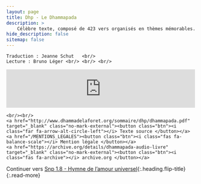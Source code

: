 ```yaml
---
layout: page
title: Dhp - Le Dhammapada
description: >
    Célèbre texte, composé de 423 vers organisés en thèmes mémorables. C'est le plus lu des textes originaux et il a été traduit de nombreuses fois dans de nombreuses langues. (1h.&nbsp;50min.)
hide_description: false
sitemap: false
---
```


<div class="center">

    Traduction : Jeanne Schut   <br/>
    Lecture : Bruno Léger <br/> <br/> <br/>

   <div class="holds-the-iframe">
     <iframe src="https://anchor.fm/audio-sutta/embed/episodes/Dhammapada-e18na1r" height="102px" width="500px" frameborder="0" scrolling="no"></iframe>
   </div>
   
    <br/><br/>
    <a href="http://www.dhammadelaforet.org/sommaire/dhp/dhammapada.pdf" target="_blank" class="no-mark-external"><button class="btn"><i class="far fa-arrow-alt-circle-left"></i> Texte source </button></a>
    <a href="/MENTIONS_LEGALES"><button class="btn"><i class="fas fa-balance-scale"></i> Mention légale </button></a>
    <a href="https://archive.org/details/dhammapada-audio-livre" target="_blank" class="no-mark-external"><button class="btn"><i class="fas fa-archive"></i> archive.org </button></a>

</div>

Continuer vers [Snp 1.8 - Hymne de l’amour universel](/Snp1.8.md){:.heading.flip-title}
{:.read-more}

